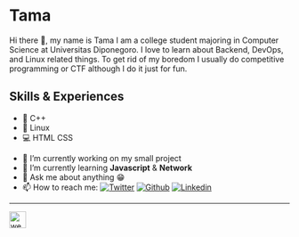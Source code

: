 # Tama
Hi there 👋, my name is Tama I am a college student majoring in Computer Science at Universitas Diponegoro. I love to learn about Backend, DevOps, and Linux related things. To get rid of my boredom I usually do competitive programming or CTF although I do it just for fun. 

## Skills & Experiences
+ :beginner: C++ 
+ :penguin: Linux
+ :computer: HTML CSS

- 🔭 I’m currently working on my small project 
- 🌱 I’m currently learning **Javascript** & **Network** 
- 💬 Ask me about anything :grin: 
- 📫 How to reach me: 
[![Twitter](https://img.shields.io/badge/-Twitter-08a0e9?style=flat&labelColor=08a0e9&logo=Twitter&logoColor=white)](https://www.twitter.com/ikiuyuu/)
[![Github](https://img.shields.io/badge/-Github-000?style=flat&logo=Github&logoColor=white)](https://github.com/mhnaufal)
[![Linkedin](https://img.shields.io/badge/-LinkedIn-blue?style=flat&logo=Linkedin&logoColor=white)](https://www.linkedin.com/in/mnpratamaa/)

--- 

[<img src='https://cdn.jsdelivr.net/npm/simple-icons@3.0.1/icons/icloud.svg' alt='website' height='30'>](https://mhnaufal.github.io)  

